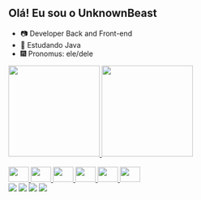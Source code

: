 ## Olá! Eu sou o UnknownBeast

- 📷 Developer Back and Front-end
- 🔮 Estudando Java
- 🎆 Pronomus: ele/dele

<div>
  <a href="htpps://github.com/unknownbeast10">
  <img height="180em" src="https://github-readme-stats.vercel.app/api?username=unknownbeast10&show_icons=true&theme=dracula&include_all_commits=true">
  <img height="180em" src="https://github-readme-stats.vercel.app/api/top-langs/?username=unknownbeast10&layout=compact&langs_count=16&theme=dracula">
</div>

<div style="display: inline_block"><br>
  <img height="30" aling="center" width="40" src="https://cdn.jsdelivr.net/gh/devicons/devicon/icons/javascript/javascript-original.svg" />
  <img height="30" aling="center" width="40" src="https://cdn.jsdelivr.net/gh/devicons/devicon/icons/nodejs/nodejs-original.svg" />
  <img height="30" aling="center" width="40"  src="https://cdn.jsdelivr.net/gh/devicons/devicon/icons/html5/html5-original.svg" />
  <img height="30" aling="center" width="40" src="https://cdn.jsdelivr.net/gh/devicons/devicon/icons/css3/css3-original.svg" />
  <img height="30" aling="center" width="40" src="https://cdn.jsdelivr.net/gh/devicons/devicon/icons/discordjs/discordjs-original.svg" />
  <img height="30" aling="center" width="40" src="https://cdn.jsdelivr.net/gh/devicons/devicon/icons/java/java-original.svg" />
</div>

<div> 
  <a href="https://www.youtube.com/channel/UCpi_QGG6spwgfcC-bb7L69g" target="_blank"><img src="https://img.shields.io/badge/YouTube-FF0000?style=for-the-badge&logo=youtube&logoColor=white" target="_blank"></a>
  <a href="https://instagram.com/_.gab.sad._/" target="_blank"><img src="https://img.shields.io/badge/-Instagram-%23E4405F?style=for-the-badge&logo=instagram&logoColor=white" target="_blank"></a>
 	<a href="https://www.twitch.tv/ashnatsumi0232" target="_blank"><img src="https://img.shields.io/badge/Twitch-9146FF?style=for-the-badge&logo=twitch&logoColor=white" target="_blank"></a>
 <a href="https://discord.gg/aFfZT4sgqS" target="_blank"><img src="https://img.shields.io/badge/Discord-7289DA?style=for-the-badge&logo=discord&logoColor=white" target="_blank"></a> 
</div>
